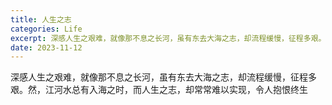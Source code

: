 ```yaml
---
title: 人生之志
categories: Life
excerpt: 深感人生之艰难，就像那不息之长河，虽有东去大海之志，却流程缓慢，征程多艰。然，江河水总有入海之时，而人生之志，却常常难以实现，令人抱恨终生
date: 2023-11-12
---
```


深感人生之艰难，就像那不息之长河，虽有东去大海之志，却流程缓慢，征程多艰。然，江河水总有入海之时，而人生之志，却常常难以实现，令人抱恨终生
